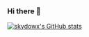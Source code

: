 ### Hi there 👋

<!--
**skydowx/skydowx** is a ✨ _special_ ✨ repository because its `README.md` (this file) appears on your GitHub profile.

Here are some ideas to get you started:

- 🔭 I’m currently working on ...
- 🌱 I’m currently learning ...
- 👯 I’m looking to collaborate on ...
- 🤔 I’m looking for help with ...
- 💬 Ask me about ...
- 📫 How to reach me: ...
- 😄 Pronouns: ...
- ⚡ Fun fact: ...
-->

[![skydowx's GitHub stats](https://github-readme-stats.vercel.app/api?username=skydowx)](https://github.com/anuraghazra/github-readme-stats)
